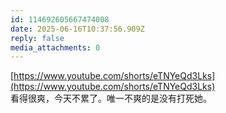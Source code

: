 ```yaml
---
id: 114692605667474008
date: 2025-06-16T10:37:56.909Z
reply: false
media_attachments: 0
---
```


[https://www.youtube.com/shorts/eTNYeQd3Lks](https://www.youtube.com/shorts/eTNYeQd3Lks)  
看得很爽，今天不累了。唯一不爽的是没有打死她。

